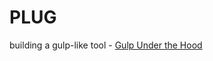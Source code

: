 # PLUG
building a gulp-like tool - [Gulp Under the Hood](https://www.toptal.com/nodejs/gulp-under-the-hood)
